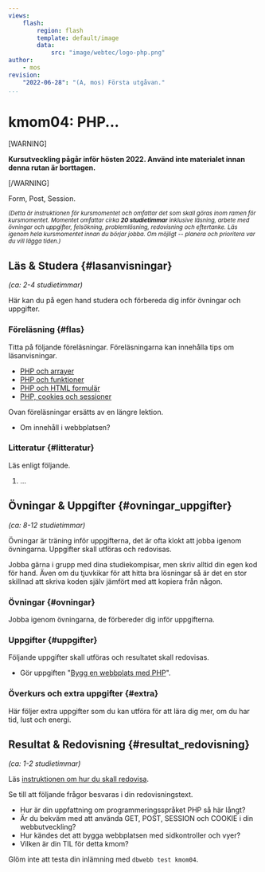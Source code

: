 ```yaml
---
views:
    flash:
        region: flash
        template: default/image
        data:
            src: "image/webtec/logo-php.png"
author:
    - mos
revision:
    "2022-06-28": "(A, mos) Första utgåvan."
...
```

kmom04: PHP...
==================================

[WARNING]

**Kursutveckling pågår inför hösten 2022. Använd inte materialet innan denna rutan är borttagen.**

[/WARNING]

Form, Post, Session.


<small><i>(Detta är instruktionen för kursmomentet och omfattar det som skall göras inom ramen för kursmomentet. Momentet omfattar cirka **20 studietimmar** inklusive läsning, arbete med övningar och uppgifter, felsökning, problemlösning, redovisning och eftertanke. Läs igenom hela kursmomentet innan du börjar jobba. Om möjligt -- planera och prioritera var du vill lägga tiden.)</i></small>


<!--stop-->

Läs & Studera  {#lasanvisningar}
---------------------------------

*(ca: 2-4 studietimmar)*

Här kan du på egen hand studera och förbereda dig inför övningar och uppgifter.



### Föreläsning {#flas}

Titta på följande föreläsningar. Föreläsningarna kan innehålla tips om läsanvisningar.

* [PHP och arrayer](./../forelasning/php-arrayer)
* [PHP och funktioner](./../forelasning/php-funktioner)
* [PHP och HTML formulär](./../forelasning/php-html-formular)
* [PHP, cookies och sessioner](./../forelasning/php-cookie-session)

Ovan föreläsningar ersätts av en längre lektion.



* Om innehåll i webbplatsen?


### Litteratur  {#litteratur}

Läs enligt följande.

1. ...



Övningar & Uppgifter  {#ovningar_uppgifter}
-------------------------------------------

*(ca: 8-12 studietimmar)*

Övningar är träning inför uppgifterna, det är ofta klokt att jobba igenom övningarna. Uppgifter skall utföras och redovisas.

Jobba gärna i grupp med dina studiekompisar, men skriv alltid din egen kod för hand. Även om du tjuvkikar för att hitta bra lösningar så är det en stor skillnad att skriva koden själv jämfört med att kopiera från någon.



### Övningar {#ovningar}

Jobba igenom övningarna, de förbereder dig inför uppgifterna.


<!--
* Programmera något med PHP, som en övningssida i report?

* I lektionen "[Bygg en webbplats med PHP](./../forelasning/bygg-en-webbplats-med-php)" får du hjälp att komma igång med uppgiften. Lektionen spelas in.
-->



### Uppgifter {#uppgifter}

Följande uppgifter skall utföras och resultatet skall redovisas.

* Gör uppgiften "[Bygg en webbplats med PHP](uppgift/bygg-en-webbplats-med-php)".

<!--
Byt uppgift, kalender ish? med GET

Bygg formulär. (som övning?)
https://jonkopingenergi.se/privat/fiber/serviceavgift (använd även till databasen)

Som uppgift?
https://arkiv.dbwebb.se/kod-exempel/business-card-generator/

-->



### Överkurs och extra uppgifter {#extra}

Här följer extra uppgifter som du kan utföra för att lära dig mer, om du har tid, lust och energi.

<!--
* Markdown, läs in fil och konvertera, kräver composer och PHP i pathen (låt vara tills design-kursen)
-->




Resultat & Redovisning  {#resultat_redovisning}
-----------------------------------------------

*(ca: 1-2 studietimmar)*

Läs [instruktionen om hur du skall redovisa](./../redovisa).

Se till att följande frågor besvaras i din redovisningstext.

* Hur är din uppfattning om programmeringsspråket PHP så här långt?
* Är du bekväm med att använda GET, POST, SESSION och COOKIE i din webbutveckling?
* Hur kändes det att bygga webbplatsen med sidkontroller och vyer?
* Vilken är din TIL för detta kmom?

Glöm inte att testa din inlämning med `dbwebb test kmom04`.
